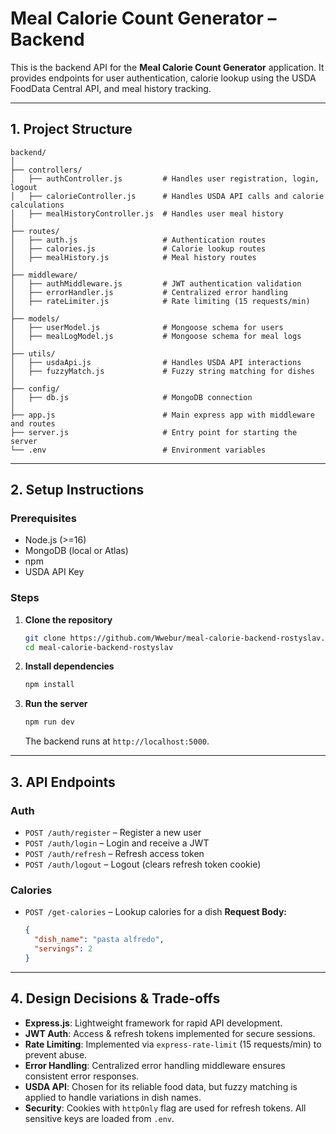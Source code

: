 # Meal Calorie Count Generator – Backend

This is the backend API for the **Meal Calorie Count Generator** application. It provides endpoints for user authentication, calorie lookup using the USDA FoodData Central API, and meal history tracking.

---

## **1. Project Structure**

```
backend/
│
├── controllers/
│   ├── authController.js         # Handles user registration, login, logout
│   ├── calorieController.js      # Handles USDA API calls and calorie calculations
│   ├── mealHistoryController.js  # Handles user meal history
│
├── routes/
│   ├── auth.js                   # Authentication routes
│   ├── calories.js               # Calorie lookup routes
│   ├── mealHistory.js            # Meal history routes
│
├── middleware/
│   ├── authMiddleware.js         # JWT authentication validation
│   ├── errorHandler.js           # Centralized error handling
│   ├── rateLimiter.js            # Rate limiting (15 requests/min)
│
├── models/
│   ├── userModel.js              # Mongoose schema for users
│   ├── mealLogModel.js           # Mongoose schema for meal logs
│
├── utils/
│   ├── usdaApi.js                # Handles USDA API interactions
│   ├── fuzzyMatch.js             # Fuzzy string matching for dishes
│
├── config/
│   ├── db.js                     # MongoDB connection
│
├── app.js                        # Main express app with middleware and routes
├── server.js                     # Entry point for starting the server
└── .env                          # Environment variables
```

---

## **2. Setup Instructions**

### **Prerequisites**

* Node.js (>=16)
* MongoDB (local or Atlas)
* npm
* USDA API Key

### **Steps**

1. **Clone the repository**

   ```bash
   git clone https://github.com/Wwebur/meal-calorie-backend-rostyslav.git
   cd meal-calorie-backend-rostyslav
   ```

2. **Install dependencies**

   ```bash
   npm install
   ```

3. **Run the server**

   ```bash
   npm run dev
   ```

   The backend runs at `http://localhost:5000`.

---

## **3. API Endpoints**

### **Auth**

* `POST /auth/register` – Register a new user
* `POST /auth/login` – Login and receive a JWT
* `POST /auth/refresh` – Refresh access token
* `POST /auth/logout` – Logout (clears refresh token cookie)

### **Calories**

* `POST /get-calories` – Lookup calories for a dish
  **Request Body:**

  ```json
  {
    "dish_name": "pasta alfredo",
    "servings": 2
  }
  ```

---

## **4. Design Decisions & Trade-offs**

* **Express.js**: Lightweight framework for rapid API development.
* **JWT Auth**: Access & refresh tokens implemented for secure sessions.
* **Rate Limiting**: Implemented via `express-rate-limit` (15 requests/min) to prevent abuse.
* **Error Handling**: Centralized error handling middleware ensures consistent error responses.
* **USDA API**: Chosen for its reliable food data, but fuzzy matching is applied to handle variations in dish names.
* **Security**: Cookies with `httpOnly` flag are used for refresh tokens. All sensitive keys are loaded from `.env`.